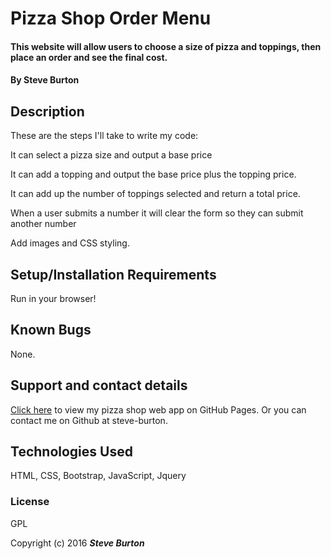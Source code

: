 # Pizza Shop Order Menu

#### This website will allow users to choose a size of pizza and toppings, then place an order and see the final cost.

#### By **Steve Burton**

## Description
These are the steps I'll take to write my code:

It can select a pizza size and output a base price

It can add a topping and output the base price plus the topping price.

It can add up the number of toppings selected and return a total price.

When a user submits a number it will clear the form so they can submit another number

Add images and CSS styling.


## Setup/Installation Requirements

Run in your browser!

## Known Bugs

None.

## Support and contact details

[Click here](http://steve-burton.github.io/pizza-shop/) to view my pizza shop web app on GitHub Pages.
Or you can contact me on Github at steve-burton.

## Technologies Used

HTML, CSS, Bootstrap, JavaScript, Jquery

### License

GPL

Copyright (c) 2016 **_Steve Burton_**
